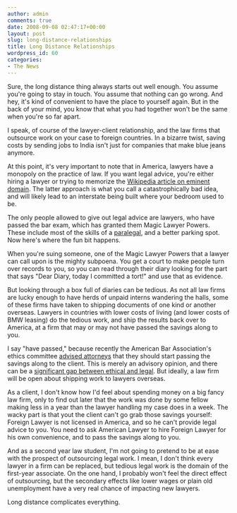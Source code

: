 ```yaml
---
author: admin
comments: true
date: 2008-09-08 02:47:17+00:00
layout: post
slug: long-distance-relationships
title: Long Distance Relationships
wordpress_id: 60
categories:
- The News
---
```


Sure, the long distance thing always starts out well enough. You assume you're going to stay in touch. You assume that nothing can go wrong. And hey, it's kind of convenient to have the place to yourself again. But in the back of your mind, you know that what you had together won't be the same when you're so far apart.

I speak, of course of the lawyer-client relationship, and the law firms that outsource work on your case to foreign countries. In a bizarre twist, saving costs by sending jobs to India isn't just for companies that make blue jeans anymore.<!-- more -->

At this point, it's very important to note that in America, lawyers have a monopoly on the practice of law. If you want legal advice, you're either hiring a lawyer or trying to memorize the [Wikipedia article on eminent domain](http://en.wikipedia.org/wiki/Eminent_domain). The latter approach is what you call a catastrophically bad idea, and will likely lead to an interstate being built where your bedroom used to be.

The only people allowed to give out legal advice are lawyers, who have passed the bar exam, which has granted them Magic Lawyer Powers. These include most of the skills of a [paralegal](http://www.abanet.org/legalservices/paralegals/def98.html), and a better parking spot. Now here's where the fun bit happens.

When you're suing someone, one of the Magic Lawyer Powers that a lawyer can call upon is the mighty subpoena. You get a court to make people turn over records to you, so you can read through their diary looking for the part that says "Dear Diary, today I committed a tort!" and use that as evidence.

But looking through a box full of diaries can be tedious. As not all law firms are lucky enough to have herds of unpaid interns wandering the halls, some of these firms have taken to shipping documents of one kind or another overseas. Lawyers in countries with lower costs of living (and lower costs of BMW leasing) do the tedious work, and ship the results back over to America, at a firm that may or may not have passed the savings along to you.

I say "have passed," because recently the American Bar Association's ethics committee [advised attorneys](http://www.abajournal.com/news/aba_ethics_group_oks_outsourcing_but_nixes_at_least_some_fee_mark_ups/) that they should start passing the savings along to the client. This is merely an advisory opinion, and there can be a [significant gap between ethical and legal](http://www.abanet.org/buslaw/blt/2002-09-10/reichwirtner.html). But ideally, a law firm will be open about shipping work to lawyers overseas. 

As a client, I don't know how I'd feel about spending money on a big fancy law firm, only to find out later that the work was done by some fellow making less in a year than the lawyer handling my case does in a week. The wacky part is that yout the client can't go grab those savings yourself: Foreign Lawyer is not licensed in America, and so he can't provide legal advice to you. You need to ask American Lawyer to hire Foreign Lawyer for his own convenience, and to pass the savings along to you.

And as a second year law student, I'm not going to pretend to be at ease with the prospect of outsourcing legal work. I mean, I don't think every lawyer in a firm can be replaced, but tedious legal work is the domain of the first-year associate. On the one hand, I probably won't feel the direct effect of outsourcing, but the secondary effects like lower wages or plain old unemployment have a very real chance of impacting new lawyers.

Long distance complicates everything.
